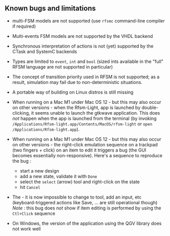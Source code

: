 Known bugs and limitations
--------------------------

* multi-FSM models are not supported (use `rfsmc` command-line compiler if required)

* Multi-events FSM models are not supported by the VHDL backend

* Synchronous interpretation of actions is not (yet) supported by the CTask and SystemC backends

* Types are limited to `event`, `int` and `bool` (sized ints available in the "full" RFSM language
  are not supported in particular)

* The concept of transition priority used in RFSM is not supported; as a result, simulation may fail due to
  non-deterministic situations.

* A portable way of building on Linux distros is still missing

* When running on a Mac M1 under Mac OS 12 - but this may also occur on other versions - when the Rfsm-Light, 
  app is launched by double-clicking, it seems unable to launch the gtkwave application. This does _not_ happen 
  when the app is launched from the terminal (by invoking
  `/Applications/Rfsm-light.app/Contents/MacOS/rfsm-light` or `open /Applications/Rfsm-light.app`).

* When running on a Mac M1 under Mac OS 12 - but this may also occur on other versions - 
  the right-click emulation sequence on a trackpad (two fingers + click) on an item to
  edit it triggers a bug (the GUI becomes essentially non-responsive).
  Here's a sequence to reproduce the bug :
  - start a new design
  - add a new state, validate it with `Done`
  - select the `select` (arrow) tool and right-click on the state
  - hit `Cancel`
* The  - it is now impossible to change to tool, add an input, etc (keyboard-triggered actions like Save,
    ... are still operational though)
   *Note* : this bug does _not_ show if item editing is performed by using the `Ctl+Click` sequence 

* On Windows, the version of the application using the QGV library does not work well
